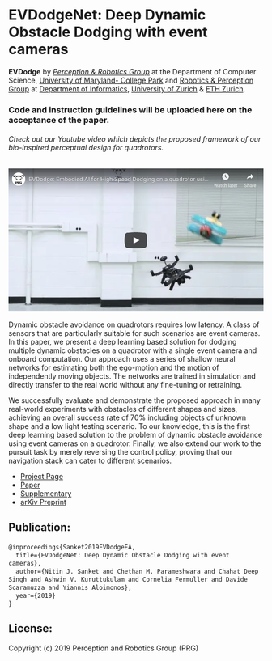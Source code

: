 # EVDodgeNet: Deep Dynamic Obstacle Dodging with event cameras
**EVDodge** by <a href="http://prg.cs.umd.edu"><i>Perception & Robotics Group</i></a> at the Department of Computer Science, <a href="https://umd.edu/">University of Maryland- College Park</a> and <a href="http://rpg.ifi.uzh.ch">Robotics & Perception Group</a> at 
<a href="https://www.ifi.uzh.ch/en.html">Department of Informatics</a>, <a href="https://www.uzh.ch/cmsssl/en.html">University of Zurich</a> & <a href="https://www.ethz.ch/en.html">ETH Zurich</a>.


### Code and instruction guidelines will be uploaded here on the acceptance of the paper.

###### Check out our Youtube video which depicts the proposed framework of our bio-inspired perceptual design for quadrotors.
[![EVDodgeNet: Deep Dynamic Obstacle Dodging with event cameras](assets/img/thumbnail.png)](https://www.youtube.com/watch?v=k1uzsiDI4hM)

Dynamic obstacle avoidance on quadrotors requires low latency. A class of sensors that are particularly suitable for such scenarios are event cameras. In this paper, we present a deep learning based solution for dodging multiple dynamic obstacles on a quadrotor with a single event camera and onboard computation. Our approach uses a series of shallow neural networks for estimating both the ego-motion and the motion of independently moving objects. The networks are trained in simulation and directly transfer to the real world without any fine-tuning or retraining.


We successfully evaluate and demonstrate the proposed approach in many real-world experiments with obstacles of different shapes and sizes, achieving an overall success rate of 70% including objects of unknown shape and a low light testing scenario. To our knowledge, this is the first deep learning based solution to the problem of dynamic obstacle avoidance using event cameras on a quadrotor. Finally, we also extend our work to the pursuit task by merely reversing the control policy, proving that our navigation stack can cater to different scenarios. 


- [Project Page](https://prg.cs.umd.edu/EVDodge)
- [Paper](https://prg.cs.umd.edu/research/EVDodge_files/EVDodge.pdf)
- [Supplementary](https://prg.cs.umd.edu/research/EVDodge_files/Supplementary-EVDodge.pdf)
- [arXiv Preprint](https://arxiv.org/abs/1906.02919)

## Publication:

```
@inproceedings{Sanket2019EVDodgeEA,
  title={EVDodgeNet: Deep Dynamic Obstacle Dodging with event cameras},
  author={Nitin J. Sanket and Chethan M. Parameshwara and Chahat Deep Singh and Ashwin V. Kuruttukulam and Cornelia Fermuller and Davide Scaramuzza and Yiannis Aloimonos},
  year={2019}
}
```

## License:
Copyright (c) 2019 Perception and Robotics Group (PRG)
